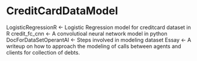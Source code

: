# CreditCardDataModel
LogisticRegressionR <- Logistic Regression model for creditcard dataset in R
credit_fc_cnn <- A convolutioal neural network model in python 
DocForDataSetOperantAI <- Steps involved in modeling dataset
Essay <- A writeup on how to approach the modeling of calls between agents and clients for collection of debts. 
